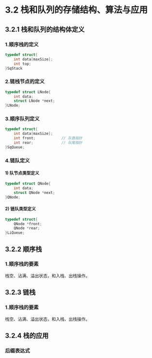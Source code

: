 # 3.2 栈和队列的存储结构、算法与应用

## 3.2.1 栈和队列的结构体定义

### 1.顺序栈的定义
```c
typedef struct{
    int data[maxSize];
    int top;
}SqStack
```

### 2.链栈节点的定义
```c
typedef struct LNode{
    int data;
    struct LNode *next;
}LNode;
```

### 3.顺序队列定义
```c
typedef struct{
    int data[maxSize];
    int front;            // 队首指针
    int rear;             // 队尾指针
}SqQueue;
```

### 4.链队定义
#### 1) 队节点类型定义
```c
typedef struct QNode{
    int data;
    struct QNode *next;
}QNode;
```
#### 2) 链队类型定义
```c
typedef struct{
    QNode *front;
    QNode *rear;
}LiQueue;
```

## 3.2.2 顺序栈

### 1.顺序栈的要素
栈空、沾满、溢出状态，和入栈、出栈操作。


## 3.2.3 链栈

### 1.顺序栈的要素
栈空、沾满、溢出状态，和入栈、出栈操作。

## 3.2.4 栈的应用
### 后缀表达式
